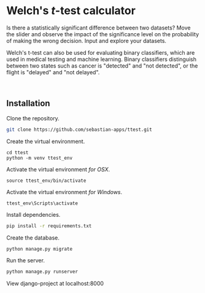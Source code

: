# Welch's *t*-test calculator

Is there a statistically significant difference between two datasets? Move the slider and observe the impact of the significance level on the probability of making the wrong decision. Input and explore your datasets.

Welch's t-test can also be used for evaluating binary classifiers, which are used in medical testing and machine learning. Binary classifiers distinguish between two states such as cancer is "detected" and "not detected", or the flight is "delayed" and "not delayed".

<br />

## Installation

Clone the repository.

```bash
git clone https://github.com/sebastian-apps/ttest.git
```

Create the virtual environment.

```
cd ttest
python -m venv ttest_env
```

Activate the virtual environment <i>for OSX</i>.

```
source ttest_env/bin/activate
```

Activate the virtual environment <i>for Windows</i>.

```
ttest_env\Scripts\activate
```

Install dependencies.

```bash
pip install -r requirements.txt
```

Create the database.

```bash
python manage.py migrate
```

Run the server.

```bash
python manage.py runserver
```

View django-project at localhost:8000 

